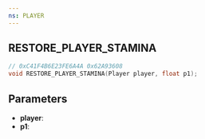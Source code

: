 ```yaml
---
ns: PLAYER
---
```

## RESTORE_PLAYER_STAMINA

```c
// 0xC41F4B6E23FE6A4A 0x62A93608
void RESTORE_PLAYER_STAMINA(Player player, float p1);
```

## Parameters
* **player**:
* **p1**:
